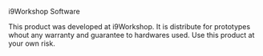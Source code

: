 i9Workshop Software

This product was developed at i9Workshop. 
It is distribute for prototypes whout any warranty and guarantee to hardwares used. 
Use this product at your own risk.
